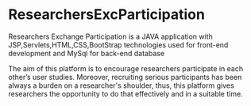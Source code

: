 # ResearchersExcParticipation
Researchers Exchange Participation is a JAVA application with JSP,Servlets,HTML,CSS,BootStrap technologies used for front-end development and MySql for back-end database

The aim of this platform is to encourage researchers participate in each other’s user studies. Moreover,
recruiting serious participants has been always a burden on a researcher's shoulder, thus, this platform
gives researchers the opportunity to do that effectively and in a suitable time. 
